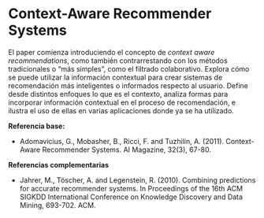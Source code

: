# Context-Aware Recommender Systems

El paper comienza introduciendo el concepto de *context aware recommendations*, como también contrarrestando con los métodos tradicionales o “más simples”, como el filtrado colaborativo. Explora cómo se puede utilizar la información contextual para crear sistemas de recomendación más inteligentes o informados respecto al usuario. Define desde distintos enfoques lo que es el contexto, analiza formas para incorporar información contextual en el proceso de recomendación, e ilustra el uso de ellas en varias aplicaciones donde ya se ha utilizado.



**Referencia base:** 
- Adomavicius, G., Mobasher, B., Ricci, F. and Tuzhilin, A. (2011). Context-Aware Recommender Systems. AI Magazine, 32(3), 67-80.

**Referencias complementarias**
- Jahrer, M., Töscher, A. and Legenstein, R. (2010). Combining predictions for accurate recommender systems. In Proceedings of the 16th ACM SIGKDD International Conference on Knowledge Discovery and Data Mining, 693-702. ACM.
